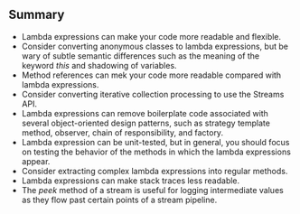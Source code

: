## Summary

- Lambda expressions can make your code more readable and flexible.
- Consider converting anonymous classes to lambda expressions, but be wary of subtle semantic differences such as the meaning of the keyword *this* and shadowing of variables.
- Method references can mek your code more readable compared with lambda expressions.
- Consider converting iterative collection processing to use the Streams API.
- Lambda expressions can remove boilerplate code associated with several object-oriented design patterns, such as strategy template method, observer, chain of responsibility, and factory.
- Lambda expression can be unit-tested, but in general, you should focus on testing the behavior of the methods in which the lambda expressions appear.
- Consider extracting complex lambda expressions into regular methods.
- Lambda expressions can make stack traces less readable.
- The *peek* method of a stream is useful for logging intermediate values as they flow past certain points of a stream pipeline.
